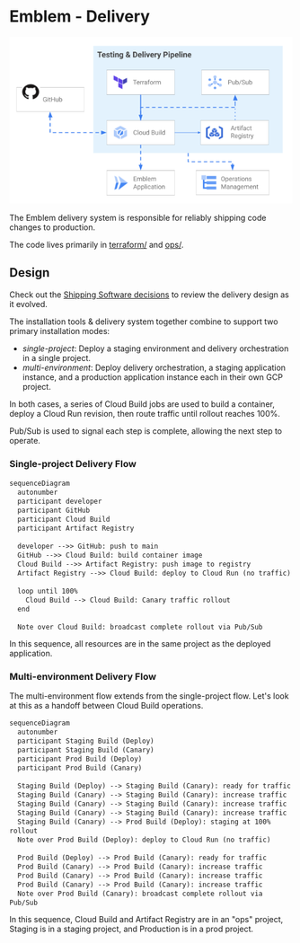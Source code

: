 # Emblem - Delivery

![Emblem Delivery Pipeline diagram](images/testing-delivery-pipeline.png)

The Emblem delivery system is responsible for reliably shipping code changes to production.

The code lives primarily in [terraform/](https://github.com/GoogleCloudPlatform/emblem/tree/main/terraform)
and [ops/](https://github.com/GoogleCloudPlatform/emblem/tree/main/ops).

## Design

Check out the [Shipping Software decisions](docs/decisions#shipping-software) to review the delivery design as it evolved.

The installation tools & delivery system together combine to support two primary installation modes:

* *single-project*: Deploy a staging environment and delivery orchestration in a single project.
* *multi-environment*: Deploy delivery orchestration, a staging application instance, and a production application instance each in their own GCP project.

In both cases, a series of Cloud Build jobs are used to build a container, deploy a Cloud Run revision, then route traffic until rollout reaches 100%.

Pub/Sub is used to signal each step is complete, allowing the next step to operate.

### Single-project Delivery Flow

```mermaid
sequenceDiagram
  autonumber
  participant developer
  participant GitHub
  participant Cloud Build
  participant Artifact Registry
  
  developer -->> GitHub: push to main
  GitHub -->> Cloud Build: build container image
  Cloud Build -->> Artifact Registry: push image to registry
  Artifact Registry -->> Cloud Build: deploy to Cloud Run (no traffic)
  
  loop until 100%
    Cloud Build --> Cloud Build: Canary traffic rollout
  end

  Note over Cloud Build: broadcast complete rollout via Pub/Sub
```

In this sequence, all resources are in the same project as the deployed application.

### Multi-environment Delivery Flow

The multi-environment flow extends from the single-project flow. Let's look at this as a handoff between Cloud Build operations.

```mermaid
sequenceDiagram
  autonumber
  participant Staging Build (Deploy)
  participant Staging Build (Canary)
  participant Prod Build (Deploy)
  participant Prod Build (Canary)
  
  Staging Build (Deploy) --> Staging Build (Canary): ready for traffic
  Staging Build (Canary) --> Staging Build (Canary): increase traffic 
  Staging Build (Canary) --> Staging Build (Canary): increase traffic
  Staging Build (Canary) --> Staging Build (Canary): increase traffic
  Staging Build (Canary) --> Prod Build (Deploy): staging at 100% rollout
  Note over Prod Build (Deploy): deploy to Cloud Run (no traffic)

  Prod Build (Deploy) --> Prod Build (Canary): ready for traffic
  Prod Build (Canary) --> Prod Build (Canary): increase traffic 
  Prod Build (Canary) --> Prod Build (Canary): increase traffic 
  Prod Build (Canary) --> Prod Build (Canary): increase traffic 
  Note over Prod Build (Canary): broadcast complete rollout via Pub/Sub
```

In this sequence, Cloud Build and Artifact Registry are in an "ops" project, Staging is in a staging project, and Production is in a prod project.
